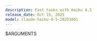 ```yaml
---
description: Fast tasks with Haiku 4.5
release_date: Oct 15, 2025
model: claude-haiku-4-5-20251001
---
```


$ARGUMENTS